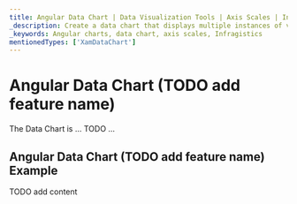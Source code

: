 ```yaml
---
title: Angular Data Chart | Data Visualization Tools | Axis Scales | Infragistics
_description: Create a data chart that displays multiple instances of visual elements in the same plot area in order to create composite chart views.
_keywords: Angular charts, data chart, axis scales, Infragistics
mentionedTypes: ['XamDataChart']
---
```


# Angular Data Chart (TODO add feature name)

The Data Chart is ... TODO ...

## Angular Data Chart (TODO add feature name) Example

<code-view style="height: 500px" 
           data-demos-base-url="{environment:dvDemosBaseUrl}" 
           iframe-src="{environment:dvDemosBaseUrl}/charts/data-chart-axis-scales" 
           alt="Angular Data Chart (TODO add feature name) Example" 
           github-src="charts/data-chart/axis-scales">
</code-view>

<div class="divider--half"></div>

TODO add content
